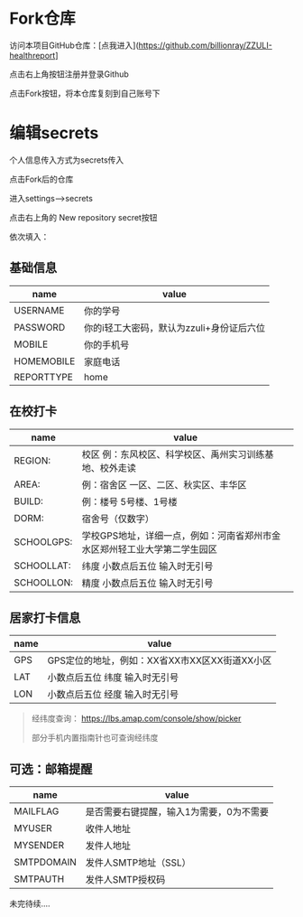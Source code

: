 # Fork仓库

访问本项目GitHub仓库：[点我进入](https://github.com/billionray/ZZULI-healthreport]

点击右上角按钮注册并登录Github

点击Fork按钮，将本仓库复刻到自己账号下

# 编辑secrets
个人信息传入方式为secrets传入

点击Fork后的仓库

进入settings-->secrets

点击右上角的 New repository secret按钮

依次填入：
## 基础信息
name | value
-|-
|USERNAME |你的学号
|PASSWORD |你的i轻工大密码，默认为zzuli+身份证后六位
|MOBILE |你的手机号
|HOMEMOBILE |家庭电话
|REPORTTYPE |home | morn |dorm  分别对应居家打卡、晨检打、归寝打卡 |
## 在校打卡
name | value
-|-
|REGION: | 校区 例：东风校区、科学校区、禹州实习训练基地、校外走读|
|AREA: |例：宿舍区 一区、二区、秋实区、丰华区 |
|BUILD: |例：楼号 5号楼、1号楼 |
|DORM: | 宿舍号（仅数字）|
|SCHOOLGPS: | 学校GPS地址，详细一点，例如：河南省郑州市金水区郑州轻工业大学第二学生园区|
|SCHOOLLAT: | 纬度 小数点后五位 输入时无引号 |
|SCHOOLLON: | 精度 小数点后五位 输入时无引号 |
## 居家打卡信息
name | value
-|-
|GPS |GPS定位的地址，例如：XX省XX市XX区XX街道XX小区|
|LAT |小数点后五位 纬度 输入时无引号|
|LON |小数点后五位 经度 输入时无引号|


> 经纬度查询： https://lbs.amap.com/console/show/picker 
>
> 部分手机内置指南针也可查询经纬度

## 可选：邮箱提醒

| name       | value                 |
| ---------- | --------------------- |
| MAILFLAG   | 是否需要右键提醒，输入1为需要，0为不需要|
| MYUSER     | 收件人地址            |
| MYSENDER   | 发件人地址            |
| SMTPDOMAIN | 发件人SMTP地址（SSL） |
| SMTPAUTH   | 发件人SMTP授权码      |




未完待续....